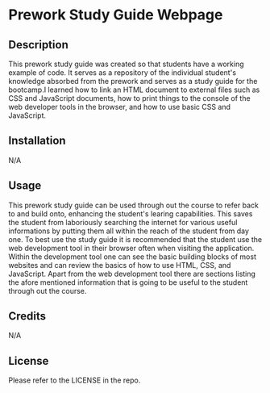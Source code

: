 # Prework Study Guide Webpage


## Description

This prework study guide was created so that students have a working example of code. It serves as a repository of the individual student's knowledge absorbed from the prework and serves as a study guide for the bootcamp.I learned how to link an HTML document to  external files such as CSS and JavaScript documents, how to print things to the console of the web developer tools in the browser, and how to use basic CSS and JavaScript.

## Installation

N/A

## Usage

This prework study guide can be used through out the course to refer back to and build onto, enhancing the student's learing capabilities. This saves the student from laboriously searching the internet for various useful informations by putting them all within the reach of the student from day one. To best use the study guide it is recommended that the student use the web development tool in their browser often when visiting the application. Within the development tool one can see the basic building blocks of most websites and can review the basics of how to use HTML, CSS, and JavaScript. Apart from the web development tool there are sections listing the afore mentioned information that is going to be useful to the student through out the course. 

## Credits

N/A

## License

Please refer to the LICENSE in the repo.
